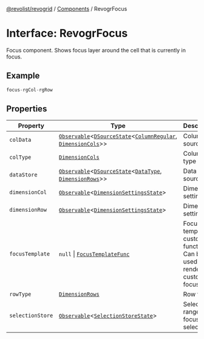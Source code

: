 [@revolist/revogrid](README.md) / [Components](Namespace.Components.md) / RevogrFocus

# Interface: RevogrFocus

Focus component. Shows focus layer around the cell that is currently in focus.

## Example

```ts
focus-rgCol-rgRow
```

## Properties

| Property | Type | Description | Defined in |
| ------ | ------ | ------ | ------ |
| `colData` | [`Observable`](TypeAlias.Observable.md)\<[`DSourceState`](TypeAlias.DSourceState.md)\<[`ColumnRegular`](Interface.ColumnRegular.md), [`DimensionCols`](TypeAlias.DimensionCols.md)\>\> | Column source | [src/components.d.ts:416](https://github.com/revolist/revogrid/blob/e4a447d6483665fe275065ba5ef60722f4635503/src/components.d.ts#L416) |
| `colType` | [`DimensionCols`](TypeAlias.DimensionCols.md) | Column type | [src/components.d.ts:420](https://github.com/revolist/revogrid/blob/e4a447d6483665fe275065ba5ef60722f4635503/src/components.d.ts#L420) |
| `dataStore` | [`Observable`](TypeAlias.Observable.md)\<[`DSourceState`](TypeAlias.DSourceState.md)\<[`DataType`](TypeAlias.DataType.md), [`DimensionRows`](TypeAlias.DimensionRows.md)\>\> | Data rows source | [src/components.d.ts:424](https://github.com/revolist/revogrid/blob/e4a447d6483665fe275065ba5ef60722f4635503/src/components.d.ts#L424) |
| `dimensionCol` | [`Observable`](TypeAlias.Observable.md)\<[`DimensionSettingsState`](Interface.DimensionSettingsState.md)\> | Dimension settings X | [src/components.d.ts:428](https://github.com/revolist/revogrid/blob/e4a447d6483665fe275065ba5ef60722f4635503/src/components.d.ts#L428) |
| `dimensionRow` | [`Observable`](TypeAlias.Observable.md)\<[`DimensionSettingsState`](Interface.DimensionSettingsState.md)\> | Dimension settings Y | [src/components.d.ts:432](https://github.com/revolist/revogrid/blob/e4a447d6483665fe275065ba5ef60722f4635503/src/components.d.ts#L432) |
| `focusTemplate` | `null` \| [`FocusTemplateFunc`](TypeAlias.FocusTemplateFunc.md) | Focus template custom function. Can be used to render custom focus layer. | [src/components.d.ts:436](https://github.com/revolist/revogrid/blob/e4a447d6483665fe275065ba5ef60722f4635503/src/components.d.ts#L436) |
| `rowType` | [`DimensionRows`](TypeAlias.DimensionRows.md) | Row type | [src/components.d.ts:440](https://github.com/revolist/revogrid/blob/e4a447d6483665fe275065ba5ef60722f4635503/src/components.d.ts#L440) |
| `selectionStore` | [`Observable`](TypeAlias.Observable.md)\<[`SelectionStoreState`](TypeAlias.SelectionStoreState.md)\> | Selection, range, focus for selection | [src/components.d.ts:444](https://github.com/revolist/revogrid/blob/e4a447d6483665fe275065ba5ef60722f4635503/src/components.d.ts#L444) |
